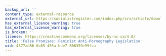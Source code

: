 ```yaml
---
backup_url: ''
content_type: external-resource
external_url: https://socialistregister.com/index.php/srv/article/download/5624/2522/
has_external_licence_warning: true
has_external_license_warning: true
is_broken: ''
license: https://creativecommons.org/licenses/by-nc-sa/4.0/
title: 'False Promises: Feminist Anti-Pornography Legislation'
uid: 4377ad86-0c65-455a-bde7-806359e99fca
---
```

